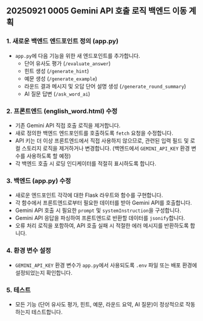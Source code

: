 ## 20250921 0005 Gemini API 호출 로직 백엔드 이동 계획

### 1. 새로운 백엔드 엔드포인트 정의 (app.py)
*   `app.py`에 다음 기능을 위한 새 엔드포인트를 추가합니다.
    *   단어 유사도 평가 (`/evaluate_answer`)
    *   힌트 생성 (`/generate_hint`)
    *   예문 생성 (`/generate_example`)
    *   라운드 결과 메시지 및 오답 단어 설명 생성 (`/generate_round_summary`)
    *   AI 질문 답변 (`/ask_word_ai`)

### 2. 프론트엔드 (english_word.html) 수정
*   기존 Gemini API 직접 호출 로직을 제거합니다.
*   새로 정의한 백엔드 엔드포인트를 호출하도록 `fetch` 요청을 수정합니다.
*   API 키는 더 이상 프론트엔드에서 직접 사용하지 않으므로, 관련된 입력 필드 및 로컬 스토리지 로직을 제거하거나 변경합니다. (백엔드에서 `GEMINI_API_KEY` 환경 변수를 사용하도록 할 예정)
*   각 백엔드 호출 시 로딩 인디케이터를 적절히 표시하도록 합니다.

### 3. 백엔드 (app.py) 수정
*   새로운 엔드포인트 각각에 대한 Flask 라우트와 함수를 구현합니다.
*   각 함수에서 프론트엔드로부터 필요한 데이터를 받아 Gemini API를 호출합니다.
*   Gemini API 호출 시 필요한 `prompt` 및 `systemInstruction`을 구성합니다.
*   Gemini API 응답을 파싱하여 프론트엔드로 반환할 데이터를 `jsonify`합니다.
*   오류 처리 로직을 포함하여, API 호출 실패 시 적절한 에러 메시지를 반환하도록 합니다.

### 4. 환경 변수 설정
*   `GEMINI_API_KEY` 환경 변수가 `app.py`에서 사용되도록 `.env` 파일 또는 배포 환경에 설정되었는지 확인합니다.

### 5. 테스트
*   모든 기능 (단어 유사도 평가, 힌트, 예문, 라운드 요약, AI 질문)이 정상적으로 작동하는지 테스트합니다.
